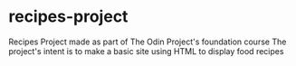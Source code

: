# recipes-project
Recipes Project made as part of The Odin Project's foundation course
The project's intent is to make a basic site using HTML to display food recipes
